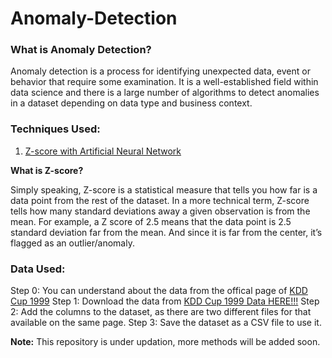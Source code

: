 # Anomaly-Detection
### What is Anomaly Detection?
Anomaly detection is a process for identifying unexpected data, event or behavior that require some examination. It is a well-established field within data science and there is a large number of algorithms to detect anomalies in a dataset depending on data type and business context. 

### Techniques Used:
1. [Z-score with Artificial Neural Network]()

**What is Z-score?**

Simply speaking, Z-score is a statistical measure that tells you how far is a data point from the rest of the dataset. In a more technical term, Z-score tells how many standard deviations away a given observation is from the mean.
For example, a Z score of 2.5 means that the data point is 2.5 standard deviation far from the mean. And since it is far from the center, it’s flagged as an outlier/anomaly.

### Data Used:
Step 0: You can understand about the data from the offical page of [KDD Cup 1999](http://kdd.ics.uci.edu/databases/kddcup99/kddcup99.html)
Step 1: Download the data from [KDD Cup 1999 Data HERE!!!](http://kdd.ics.uci.edu/databases/kddcup99/kddcup.data_10_percent.gz)
Step 2: Add the columns to the dataset, as there are two different files for that available on the same page.
Step 3: Save the dataset as a CSV file to use it.



**Note:** This repository is under updation, more methods will be added soon.
